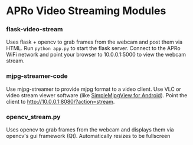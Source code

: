 # APRo Video Streaming Modules
### flask-video-stream
Uses flask + opencv to grab frames from the webcam and post them via HTML. Run ```python app.py``` to start the flask server. Connect to the APRo WiFi network and point your browser to 10.0.0.1:5000 to view the webcam stream.

### mjpg-streamer-code
Use mjpg-streamer to provide mjpg format to a video client. Use VLC or video stream viewer software (like [SimpleMjpgView for Android](https://bitbucket.org/neuralassembly/simplemjpegview)).
Point the client to http://10.0.0.1:8080/?action=stream.

### opencv_stream.py
Uses opencv to grab frames from the webcam and displays them via opencv's gui framework (Qt). Automatically resizes to be fullscreen
